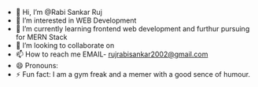- 👋 Hi, I’m @Rabi Sankar Ruj
- 👀 I’m interested in WEB Development
- 🌱 I’m currently learning frontend web development and furthur pursuing for MERN Stack
- 💞️ I’m looking to collaborate on 
- 📫 How to reach me EMAIL- rujrabisankar2002@gmail.com
- 😄 Pronouns: 
- ⚡ Fun fact: I am a gym freak and a memer with a good sence of humour.

<!---
Rabi-SR/Rabi-SR is a ✨ special ✨ repository because its `README.md` (this file) appears on your GitHub profile.
You can click the Preview link to take a look at your changes.
--->
